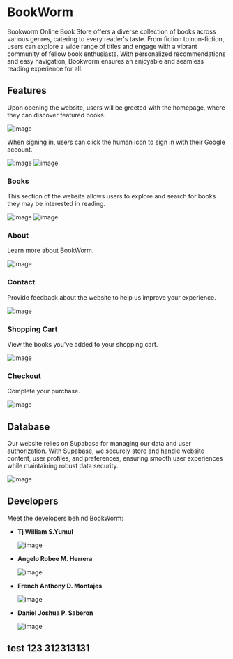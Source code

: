 # BookWorm

Bookworm Online Book Store offers a diverse collection of books across various genres, catering to every reader's taste. From fiction to non-fiction, users can explore a wide range of titles and engage with a vibrant community of fellow book enthusiasts. With personalized recommendations and easy navigation, Bookworm ensures an enjoyable and seamless reading experience for all.

## Features

Upon opening the website, users will be greeted with the homepage, where they can discover featured books.

![image](https://github.com/frenchMontajes/2BSCS-1_Herrera_Montajes_Saberon_Yumul/assets/130640700/fc23d4db-d249-436f-8c1d-43098d619135)

When signing in, users can click the human icon to sign in with their Google account.

![image](https://github.com/frenchMontajes/2BSCS-1_Herrera_Montajes_Saberon_Yumul/assets/130640700/a634c5f9-bb2b-4b6a-aea0-c6071510c9a0)
![image](https://github.com/frenchMontajes/2BSCS-1_Herrera_Montajes_Saberon_Yumul/assets/130640700/825d65d4-1a47-49ae-8bee-93090a905f43)

### Books

This section of the website allows users to explore and search for books they may be interested in reading.

![image](https://github.com/frenchMontajes/2BSCS-1_Herrera_Montajes_Saberon_Yumul/assets/130640700/74983ae6-c121-4013-b53f-bfdc208abf5e)
![image](https://github.com/frenchMontajes/2BSCS-1_Herrera_Montajes_Saberon_Yumul/assets/130640700/cfc8a3df-c4dd-45d4-a85e-bcac3d4035d5)

### About

Learn more about BookWorm.

![image](https://github.com/frenchMontajes/2BSCS-1_Herrera_Montajes_Saberon_Yumul/assets/130640700/fa5af74d-43c6-4466-8ebe-365789a42b7e)

### Contact

Provide feedback about the website to help us improve your experience.

![image](https://github.com/frenchMontajes/2BSCS-1_Herrera_Montajes_Saberon_Yumul/assets/130640700/361b57ed-a6db-4d5c-8b3f-589fa4d33808)

### Shopping Cart

View the books you've added to your shopping cart.

![image](https://github.com/frenchMontajes/2BSCS-1_Herrera_Montajes_Saberon_Yumul/assets/130640700/ea89d132-a55b-4895-b167-ed097503936f)

### Checkout

Complete your purchase.

![image](https://github.com/frenchMontajes/2BSCS-1_Herrera_Montajes_Saberon_Yumul/assets/130640700/d319be67-c6d8-4a28-9dd7-2057804f4c51)

## Database

Our website relies on Supabase for managing our data and user authorization. With Supabase, we securely store and handle website content, user profiles, and preferences, ensuring smooth user experiences while maintaining robust data security.

![image](https://github.com/frenchMontajes/2BSCS-1_Herrera_Montajes_Saberon_Yumul/assets/130640700/4e419f82-e832-4fe2-90b7-ff3a7db82469)

## Developers

Meet the developers behind BookWorm:

- **Tj William S.Yumul**
  
  ![image](https://github.com/frenchMontajes/2BSCS-1_Herrera_Montajes_Saberon_Yumul/assets/130640700/6b9573f7-00a7-49cf-8068-28ca5fbd958b)

- **Angelo Robee M. Herrera**
  
  ![image](https://github.com/frenchMontajes/2BSCS-1_Herrera_Montajes_Saberon_Yumul/assets/130640700/55c7b940-08c3-4534-996e-c1e6c10d76a7)

- **French Anthony D. Montajes**
  
  ![image](https://github.com/frenchMontajes/2BSCS-1_Herrera_Montajes_Saberon_Yumul/assets/130640700/f2656bc3-f66f-4951-a6e2-80136eb9ddbe)

- **Daniel Joshua P. Saberon**
  
  ![image](https://github.com/frenchMontajes/2BSCS-1_Herrera_Montajes_Saberon_Yumul/assets/130640700/6c7c8ef5-492c-46c5-85f6-bf735629b597)


## test 123 312313131